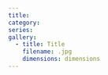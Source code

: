 ```yaml
---
title:
category:
series:
gallery:
  - title: Title
    filename: .jpg
    dimensions: dimensions
---
```

